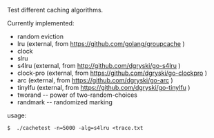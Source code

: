 Test different caching algorithms.

Currently implemented:

* random eviction
* lru (external, from https://github.com/golang/groupcache )
* clock
* slru
* s4lru (external, from http://github.com/dgryski/go-s4lru )
* clock-pro (external, from https://github.com/dgryski/go-clockpro )
* arc (external, from https://github.com/dgryski/go-arc )
* tinylfu (external, from https://github.com/dgryski/go-tinylfu )
* tworand -- power of two-random-choices
* randmark -- randomized marking

usage:

    $  ./cachetest -n=5000 -alg=s4lru <trace.txt

